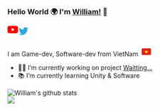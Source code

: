 ### Hello World 🌍 I'm [William!](https://www.facebook.com/William.2418/) 👋

<a href="https://www.youtube.com/channel/UCXptkVJhpWBAdQP_jIYflFw">
  <img align="left" alt="William | YouTube" width="24px" src="/assets/youtube.svg"/>
</a>
<a href="https://twitter.com/Willlee186">
  <img align="left" alt="William   | Twitter" width="24px" src="/assets/twitter.svg"/>
</a>


<br />
<br />

I am Game-dev, Software-dev from VietNam <img width="21px" src="/assets/id-flag.png" style="margin-left:4px"/>

- 👨‍💻 I’m currently working on project [Waitting...](https://github.com/Long18)
- 📚 I’m currently learning Unity & Software

<img align="center" src="https://github-readme-stats.vercel.app/api?username=Long18&show_icons=true&include_all_commits=true&theme=algolia" alt="William's github stats"/>
<br/>



<img align="left" src="https://github-readme-stats.vercel.app/api/top-langs/?username=Long18&layout=compact&theme=algolia"/>
